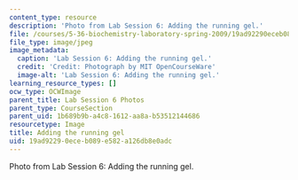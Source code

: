 ```yaml
---
content_type: resource
description: 'Photo from Lab Session 6: Adding the running gel.'
file: /courses/5-36-biochemistry-laboratory-spring-2009/19ad92290eceb089e582a126db8e0adc_Lab6_1.jpg
file_type: image/jpeg
image_metadata:
  caption: 'Lab Session 6: Adding the running gel.'
  credit: 'Credit: Photograph by MIT OpenCourseWare'
  image-alt: 'Lab Session 6: Adding the running gel.'
learning_resource_types: []
ocw_type: OCWImage
parent_title: Lab Session 6 Photos
parent_type: CourseSection
parent_uid: 1b689b9b-a4c8-1612-aa8a-b53512144686
resourcetype: Image
title: Adding the running gel
uid: 19ad9229-0ece-b089-e582-a126db8e0adc
---
```

Photo from Lab Session 6: Adding the running gel.

